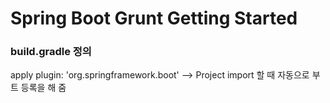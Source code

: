 # Spring Boot Grunt Getting Started













### build.gradle 정의

apply plugin: 'org.springframework.boot'  --> Project import 할 때 자동으로 부트 등록을 해 줌 
